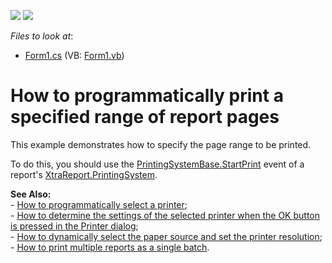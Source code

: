 <!-- default badges list -->
[![](https://img.shields.io/badge/Open_in_DevExpress_Support_Center-FF7200?style=flat-square&logo=DevExpress&logoColor=white)](https://supportcenter.devexpress.com/ticket/details/E1768)
[![](https://img.shields.io/badge/📖_How_to_use_DevExpress_Examples-e9f6fc?style=flat-square)](https://docs.devexpress.com/GeneralInformation/403183)
<!-- default badges end -->
<!-- default file list -->
*Files to look at*:

* [Form1.cs](./CS/SpecifyPageRange/Form1.cs) (VB: [Form1.vb](./VB/SpecifyPageRange/Form1.vb))
<!-- default file list end -->
# How to programmatically print a specified range of report pages


<p>This example demonstrates how to specify the page range to be printed.</p><p>To do this, you should use the <a href="http://www.devexpress.com/Help/Content.aspx?help=XtraData&document=DevExpressXtraPrintingPrintingSystemBase_StartPrinttopic.htm">PrintingSystemBase.StartPrint</a> event of a report's <a href="http://www.devexpress.com/Help/Content.aspx?help=XtraReports&document=DevExpressXtraReportsUIXtraReport_PrintingSystemtopic.htm">XtraReport.PrintingSystem</a>.</p><p><strong>See Also:</strong><br />
- <a href="https://www.devexpress.com/Support/Center/p/E1766">How to programmatically select a printer</a>;<br />
- <a href="https://www.devexpress.com/Support/Center/p/E1767">How to determine the settings of the selected printer when the OK button is pressed in the Printer dialog</a>;<br />
- <a href="https://www.devexpress.com/Support/Center/p/E332">How to dynamically select the paper source and set the printer resolution</a>;<br />
- <a href="https://www.devexpress.com/Support/Center/p/E1765">How to print multiple reports as a single batch</a>.</p>

<br/>


